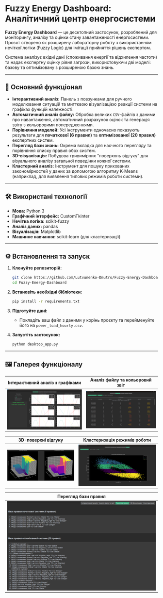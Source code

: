 # Fuzzy Energy Dashboard: Аналітичний центр енергосистеми

**Fuzzy Energy Dashboard** — це десктопний застосунок, розроблений для моніторингу, аналізу та оцінки стану завантаженості енергосистеми. Проєкт створено як розширену лабораторну роботу з використанням нечіткої логіки (Fuzzy Logic) для імітації прийняття рішень експертом.

Система аналізує вхідні дані (споживання енергії та відхилення частоти) та надає експертну оцінку рівня загрози, використовуючи дві моделі: базову та оптимізовану з розширеною базою знань.

---

## 🚀 Основний функціонал

* **Інтерактивний аналіз:** Панель з повзунками для ручного моделювання ситуацій та миттєвою візуалізацією реакції системи на графіках функцій належності.
* **Автоматичний аналіз файлу:** Обробка великих `CSV`-файлів з даними про навантаження, автоматичний розрахунок оцінок та генерація звіту з кольоровими попередженнями.
* **Порівняння моделей:** Усі інструменти одночасно показують результати для **початкової (6 правил)** та **оптимізованої (20 правил)** експертних систем.
* **Перегляд бази знань:** Окрема вкладка для наочного перегляду та порівняння списку правил обох систем.
* **3D-візуалізація:** Побудова тривимірних "поверхонь відгуку" для візуального аналізу загальної поведінки кожної системи.
* **Кластерний аналіз:** Інструмент для пошуку прихованих закономірностей у даних за допомогою алгоритму K-Means (наприклад, для виявлення типових режимів роботи системи).

---

## 🛠️ Використані технології

* **Мова:** Python 3
* **Графічний інтерфейс:** CustomTkinter
* **Нечітка логіка:** scikit-fuzzy
* **Аналіз даних:** pandas
* **Візуалізація:** Matplotlib
* **Машинне навчання:** scikit-learn (для кластеризації)

---

## ⚙️ Встановлення та запуск

1.  **Клонуйте репозиторій:**
    ```bash
    git clone https://github.com/Lutvunenko-Dmutro/Fuzzy-Energy-Dashboard.git
    cd Fuzzy-Energy-Dashboard
    ```

2.  **Встановіть необхідні бібліотеки:**
    ```bash
    pip install -r requirements.txt
    ```
3.  **Підготуйте дані:**
    * Покладіть ваш файл з даними у корінь проєкту та перейменуйте його на `power_load_hourly.csv`.

4.  **Запустіть застосунок:**
    ```bash
    python desktop_app.py
    ```

---

## 🖼️ Галерея функціоналу

| Інтерактивний аналіз з графіками | Аналіз файлу та кольоровий звіт |
| :---: | :---: |
| ![Інтерактивний аналіз](screenshots/interactive_analysis.png) | ![Аналіз файлу](screenshots/file_analysis_report.png) |

| 3D-поверхні відгуку | Кластеризація режимів роботи |
| :---: | :---: |
| ![3D-візуалізація](screenshots/3d_surfaces.png) | ![Кластеризація](screenshots/clustering.png) |

| Перегляд бази правил |
| :---: |
| ![Перегляд правил](screenshots/rules_viewer.png) |
